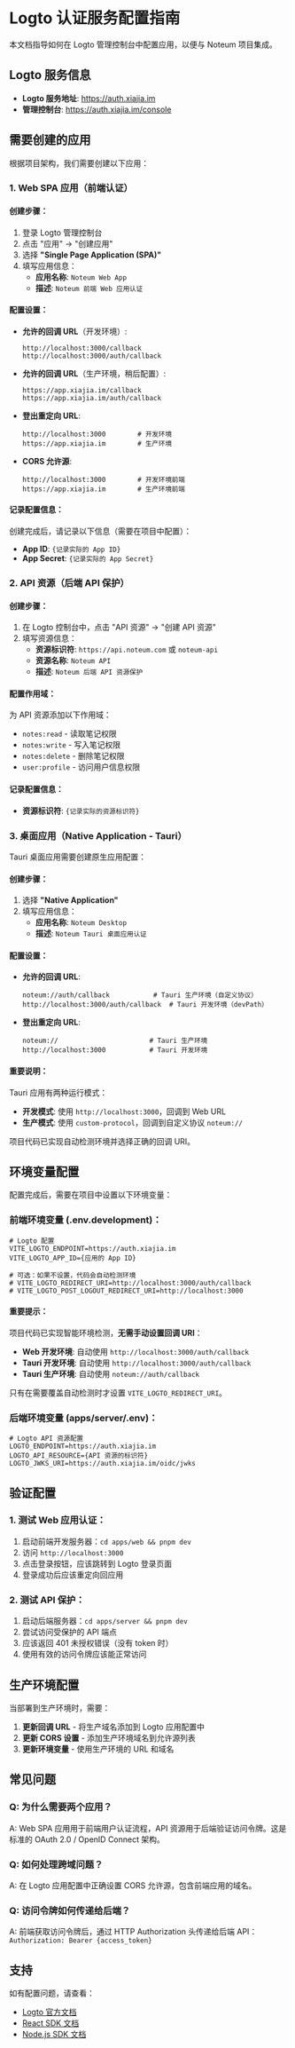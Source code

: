 # Logto 认证服务配置指南

本文档指导如何在 Logto 管理控制台中配置应用，以便与 Noteum 项目集成。

## Logto 服务信息

- **Logto 服务地址**: https://auth.xiajia.im
- **管理控制台**: https://auth.xiajia.im/console

## 需要创建的应用

根据项目架构，我们需要创建以下应用：

### 1. Web SPA 应用（前端认证）

#### 创建步骤：

1. 登录 Logto 管理控制台
2. 点击 "应用" → "创建应用"
3. 选择 **"Single Page Application (SPA)"**
4. 填写应用信息：
   - **应用名称**: `Noteum Web App`
   - **描述**: `Noteum 前端 Web 应用认证`

#### 配置设置：

- **允许的回调 URL**（开发环境）:
  ```
  http://localhost:3000/callback
  http://localhost:3000/auth/callback
  ```
- **允许的回调 URL**（生产环境，稍后配置）:

  ```
  https://app.xiajia.im/callback
  https://app.xiajia.im/auth/callback
  ```

- **登出重定向 URL**:

  ```
  http://localhost:3000        # 开发环境
  https://app.xiajia.im        # 生产环境
  ```

- **CORS 允许源**:
  ```
  http://localhost:3000        # 开发环境前端
  https://app.xiajia.im        # 生产环境前端
  ```

#### 记录配置信息：

创建完成后，请记录以下信息（需要在项目中配置）：

- **App ID**: `{记录实际的 App ID}`
- **App Secret**: `{记录实际的 App Secret}`

### 2. API 资源（后端 API 保护）

#### 创建步骤：

1. 在 Logto 控制台中，点击 "API 资源" → "创建 API 资源"
2. 填写资源信息：
   - **资源标识符**: `https://api.noteum.com` 或 `noteum-api`
   - **资源名称**: `Noteum API`
   - **描述**: `Noteum 后端 API 资源保护`

#### 配置作用域：

为 API 资源添加以下作用域：

- `notes:read` - 读取笔记权限
- `notes:write` - 写入笔记权限
- `notes:delete` - 删除笔记权限
- `user:profile` - 访问用户信息权限

#### 记录配置信息：

- **资源标识符**: `{记录实际的资源标识符}`

### 3. 桌面应用（Native Application - Tauri）

Tauri 桌面应用需要创建原生应用配置：

#### 创建步骤：

1. 选择 **"Native Application"**
2. 填写应用信息：
   - **应用名称**: `Noteum Desktop`
   - **描述**: `Noteum Tauri 桌面应用认证`

#### 配置设置：

- **允许的回调 URL**:
  ```
  noteum://auth/callback           # Tauri 生产环境（自定义协议）
  http://localhost:3000/auth/callback  # Tauri 开发环境（devPath）
  ```

- **登出重定向 URL**:
  ```
  noteum://                       # Tauri 生产环境
  http://localhost:3000           # Tauri 开发环境
  ```

#### 重要说明：

Tauri 应用有两种运行模式：
- **开发模式**: 使用 `http://localhost:3000`，回调到 Web URL
- **生产模式**: 使用 `custom-protocol`，回调到自定义协议 `noteum://`

项目代码已实现自动检测环境并选择正确的回调 URI。

## 环境变量配置

配置完成后，需要在项目中设置以下环境变量：

### 前端环境变量 (.env.development)：

```env
# Logto 配置
VITE_LOGTO_ENDPOINT=https://auth.xiajia.im
VITE_LOGTO_APP_ID={应用的 App ID}

# 可选：如果不设置，代码会自动检测环境
# VITE_LOGTO_REDIRECT_URI=http://localhost:3000/auth/callback
# VITE_LOGTO_POST_LOGOUT_REDIRECT_URI=http://localhost:3000
```

#### 重要提示：

项目代码已实现智能环境检测，**无需手动设置回调 URI**：

- **Web 开发环境**: 自动使用 `http://localhost:3000/auth/callback`
- **Tauri 开发环境**: 自动使用 `http://localhost:3000/auth/callback`
- **Tauri 生产环境**: 自动使用 `noteum://auth/callback`

只有在需要覆盖自动检测时才设置 `VITE_LOGTO_REDIRECT_URI`。

### 后端环境变量 (apps/server/.env)：

```env
# Logto API 资源配置
LOGTO_ENDPOINT=https://auth.xiajia.im
LOGTO_API_RESOURCE={API 资源的标识符}
LOGTO_JWKS_URI=https://auth.xiajia.im/oidc/jwks
```

## 验证配置

### 1. 测试 Web 应用认证：

1. 启动前端开发服务器：`cd apps/web && pnpm dev`
2. 访问 `http://localhost:3000`
3. 点击登录按钮，应该跳转到 Logto 登录页面
4. 登录成功后应该重定向回应用

### 2. 测试 API 保护：

1. 启动后端服务器：`cd apps/server && pnpm dev`
2. 尝试访问受保护的 API 端点
3. 应该返回 401 未授权错误（没有 token 时）
4. 使用有效的访问令牌应该能正常访问

## 生产环境配置

当部署到生产环境时，需要：

1. **更新回调 URL** - 将生产域名添加到 Logto 应用配置中
2. **更新 CORS 设置** - 添加生产环境域名到允许源列表
3. **更新环境变量** - 使用生产环境的 URL 和域名

## 常见问题

### Q: 为什么需要两个应用？

A: Web SPA 应用用于前端用户认证流程，API 资源用于后端验证访问令牌。这是标准的 OAuth 2.0 / OpenID Connect 架构。

### Q: 如何处理跨域问题？

A: 在 Logto 应用配置中正确设置 CORS 允许源，包含前端应用的域名。

### Q: 访问令牌如何传递给后端？

A: 前端获取访问令牌后，通过 HTTP Authorization 头传递给后端 API：`Authorization: Bearer {access_token}`

## 支持

如有配置问题，请查看：

- [Logto 官方文档](https://docs.logto.io/)
- [React SDK 文档](https://docs.logto.io/docs/recipes/integrate-logto/react/)
- [Node.js SDK 文档](https://docs.logto.io/docs/recipes/integrate-logto/node-js/)
